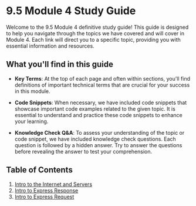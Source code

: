 # 9.5 Module 4 Study Guide

Welcome to the 9.5 Module 4 definitive study guide! This guide is designed to help you navigate through the topics we have covered and will cover in Module 4. Each link will direct you to a specific topic, providing you with essential information and resources.

## What you'll find in this guide

- __Key Terms__: At the top of each page and often within sections, you'll find definitions of important technical terms that are crucial for your success in this module.

- __Code Snippets__: When necessary, we have included code snippets that showcase important code examples related to the given topic. It is essential to understand and practice these code snippets to enhance your learning.

- __Knowledge Check Q&A__: To assess your understanding of the topic or code snippet, we have included knowledge check questions. Each question is followed by a hidden answer. Try to answer the questions before revealing the answer to test your comprehension.

## Table of Contents

1. [Intro to the Internet and Servers](./01-intro-to-internet-and-servers.md)
2. [Intro to Express Response](./02-intro-to-express-response.md)
3. [Intro to Express Request](./03-intro-to-express-request.md)